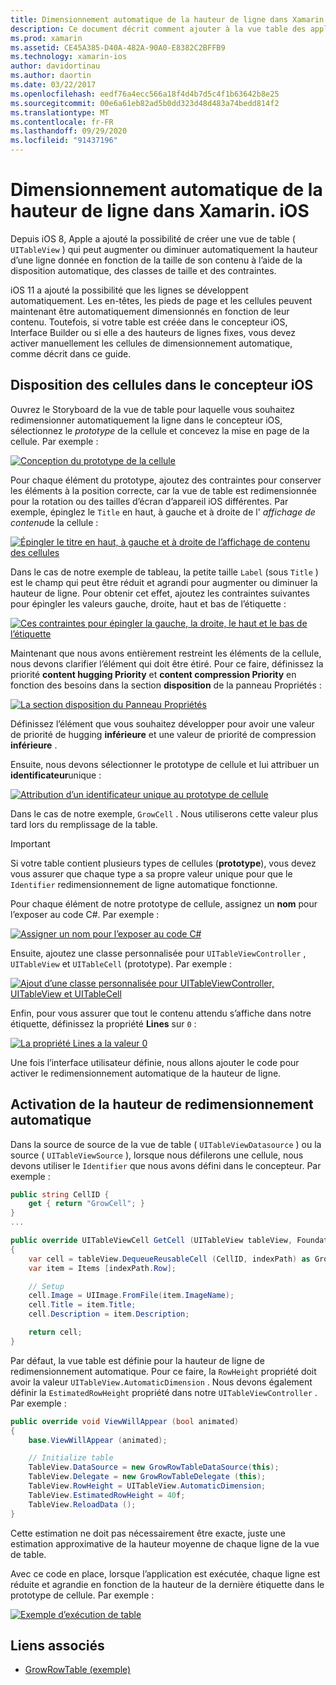 ```yaml
---
title: Dimensionnement automatique de la hauteur de ligne dans Xamarin. iOS
description: Ce document décrit comment ajouter à la vue table des applications Xamarin. iOS les lignes dont les hauteurs varient en fonction du contenu. Il décrit la disposition des cellules dans le concepteur iOS et l’activation de la hauteur de redimensionnement automatique.
ms.prod: xamarin
ms.assetid: CE45A385-D40A-482A-90A0-E8382C2BFFB9
ms.technology: xamarin-ios
author: davidortinau
ms.author: daortin
ms.date: 03/22/2017
ms.openlocfilehash: eedf76a4ecc566a18f4d4b7d5c4f1b63642b8e25
ms.sourcegitcommit: 00e6a61eb82ad5b0dd323d48d483a74bedd814f2
ms.translationtype: MT
ms.contentlocale: fr-FR
ms.lasthandoff: 09/29/2020
ms.locfileid: "91437196"
---
```

# <a name="auto-sizing-row-height-in-xamarinios"></a>Dimensionnement automatique de la hauteur de ligne dans Xamarin. iOS

Depuis iOS 8, Apple a ajouté la possibilité de créer une vue de table ( `UITableView` ) qui peut augmenter ou diminuer automatiquement la hauteur d’une ligne donnée en fonction de la taille de son contenu à l’aide de la disposition automatique, des classes de taille et des contraintes.

iOS 11 a ajouté la possibilité que les lignes se développent automatiquement. Les en-têtes, les pieds de page et les cellules peuvent maintenant être automatiquement dimensionnés en fonction de leur contenu. Toutefois, si votre table est créée dans le concepteur iOS, Interface Builder ou si elle a des hauteurs de lignes fixes, vous devez activer manuellement les cellules de dimensionnement automatique, comme décrit dans ce guide.

## <a name="cell-layout-in-the-ios-designer"></a>Disposition des cellules dans le concepteur iOS

Ouvrez le Storyboard de la vue de table pour laquelle vous souhaitez redimensionner automatiquement la ligne dans le concepteur iOS, sélectionnez le *prototype* de la cellule et concevez la mise en page de la cellule. Par exemple :

[![Conception du prototype de la cellule](autosizing-row-height-images/table01.png)](autosizing-row-height-images/table01.png#lightbox)

Pour chaque élément du prototype, ajoutez des contraintes pour conserver les éléments à la position correcte, car la vue de table est redimensionnée pour la rotation ou des tailles d’écran d’appareil iOS différentes. Par exemple, épinglez le `Title` en haut, à gauche et à droite de l' *affichage de contenu*de la cellule :

[![Épingler le titre en haut, à gauche et à droite de l’affichage de contenu des cellules](autosizing-row-height-images/table02.png)](autosizing-row-height-images/table02.png#lightbox)

Dans le cas de notre exemple de tableau, la petite taille `Label` (sous `Title` ) est le champ qui peut être réduit et agrandi pour augmenter ou diminuer la hauteur de ligne. Pour obtenir cet effet, ajoutez les contraintes suivantes pour épingler les valeurs gauche, droite, haut et bas de l’étiquette :

[![Ces contraintes pour épingler la gauche, la droite, le haut et le bas de l’étiquette](autosizing-row-height-images/table03.png)](autosizing-row-height-images/table03.png#lightbox)

Maintenant que nous avons entièrement restreint les éléments de la cellule, nous devons clarifier l’élément qui doit être étiré. Pour ce faire, définissez la priorité **content hugging Priority** et **content compression Priority** en fonction des besoins dans la section **disposition** de la panneau Propriétés :

[![La section disposition du Panneau Propriétés](autosizing-row-height-images/table03a.png)](autosizing-row-height-images/table03a.png#lightbox)

Définissez l’élément que vous souhaitez développer pour avoir une valeur de priorité de hugging **inférieure** et une valeur de priorité de compression **inférieure** .

Ensuite, nous devons sélectionner le prototype de cellule et lui attribuer un **identificateur**unique :

[![Attribution d’un identificateur unique au prototype de cellule](autosizing-row-height-images/table04.png)](autosizing-row-height-images/table04.png#lightbox)

Dans le cas de notre exemple, `GrowCell` . Nous utiliserons cette valeur plus tard lors du remplissage de la table.

> [!IMPORTANT]
> Si votre table contient plusieurs types de cellules (**prototype**), vous devez vous assurer que chaque type a sa propre valeur unique pour que le `Identifier` redimensionnement de ligne automatique fonctionne.

Pour chaque élément de notre prototype de cellule, assignez un **nom** pour l’exposer au code C#. Par exemple :

[![Assigner un nom pour l’exposer au code C#](autosizing-row-height-images/table05.png)](autosizing-row-height-images/table05.png#lightbox)

Ensuite, ajoutez une classe personnalisée pour `UITableViewController` , `UITableView` et `UITableCell` (prototype). Par exemple :

[![Ajout d’une classe personnalisée pour UITableViewController, UITableView et UITableCell](autosizing-row-height-images/table06.png)](autosizing-row-height-images/table06.png#lightbox)

Enfin, pour vous assurer que tout le contenu attendu s’affiche dans notre étiquette, définissez la propriété **Lines** sur `0` :

[![La propriété Lines a la valeur 0](autosizing-row-height-images/table06.png)](autosizing-row-height-images/table06a.png#lightbox)

Une fois l’interface utilisateur définie, nous allons ajouter le code pour activer le redimensionnement automatique de la hauteur de ligne.

## <a name="enabling-auto-resizing-height"></a>Activation de la hauteur de redimensionnement automatique

Dans la source de source de la vue de table ( `UITableViewDatasource` ) ou la source ( `UITableViewSource` ), lorsque nous défilerons une cellule, nous devons utiliser le `Identifier` que nous avons défini dans le concepteur. Par exemple :

```csharp
public string CellID {
    get { return "GrowCell"; }
}
...

public override UITableViewCell GetCell (UITableView tableView, Foundation.NSIndexPath indexPath)
{
    var cell = tableView.DequeueReusableCell (CellID, indexPath) as GrowRowTableCell;
    var item = Items [indexPath.Row];

    // Setup
    cell.Image = UIImage.FromFile(item.ImageName);
    cell.Title = item.Title;
    cell.Description = item.Description;

    return cell;
}
```

Par défaut, la vue table est définie pour la hauteur de ligne de redimensionnement automatique. Pour ce faire, la `RowHeight` propriété doit avoir la valeur `UITableView.AutomaticDimension` . Nous devons également définir la `EstimatedRowHeight` propriété dans notre `UITableViewController` . Par exemple :

```csharp
public override void ViewWillAppear (bool animated)
{
    base.ViewWillAppear (animated);

    // Initialize table
    TableView.DataSource = new GrowRowTableDataSource(this);
    TableView.Delegate = new GrowRowTableDelegate (this);
    TableView.RowHeight = UITableView.AutomaticDimension;
    TableView.EstimatedRowHeight = 40f;
    TableView.ReloadData ();
}
```

Cette estimation ne doit pas nécessairement être exacte, juste une estimation approximative de la hauteur moyenne de chaque ligne de la vue de table.

Avec ce code en place, lorsque l’application est exécutée, chaque ligne est réduite et agrandie en fonction de la hauteur de la dernière étiquette dans le prototype de cellule. Par exemple :

[![Exemple d’exécution de table](autosizing-row-height-images/table07.png)](autosizing-row-height-images/table07.png#lightbox)

## <a name="related-links"></a>Liens associés

- [GrowRowTable (exemple)](/samples/xamarin/ios-samples/growrowtable)